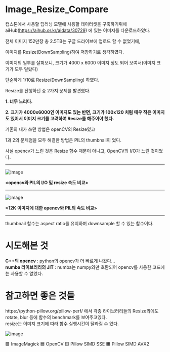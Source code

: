 # Image_Resize_Compare

캡스톤에서 사용할 딥러닝 모델에 사용할 데이터셋을 구축하기위해 
aiHub(https://aihub.or.kr/aidata/30729) 에 있는 이미지를 다운로드하였다.

전체 이미지 152만장 총 2.5TB는 구글 드라이브에 업로드 할 수 없었기에,

이미지를 Resize(DownSampling)하여 저장하기로 생각하였다.

이미지의 일부를 살펴보니, 크기가 4000 x 6000 이미지 정도 되어 보여서(이미지 크기가 모두 달랐다)

단순하게 1/10로 Resize(DownSampling) 하였다.

Resize를 진행하던 중 2가지 문제를 발견했다.

**1. 너무 느리다.**

**2. 크기가 4000x6000인 이미지도 있는 반면, 크기가 100x120 처럼 매우 작은 이미지도 있어서 이미지 크기를 고려하여 Resize를 해주어야 했다.**


기존의 내가 쓰던 방법은 openCV의 Resize였고

1과 2의 문제점을 모두 해결한 방법은 PIL의 thumbnail이 었다.

사실 opencv가 느린 것은 Resize 함수 때문이 아니고, OpenCV의 I/O가 느린 것이었다.

<hr>

![image](https://user-images.githubusercontent.com/80030558/158776801-43bc794f-7868-40a1-be80-80656394b3be.png)

**<opencv와 PIL의 I/O 및 resize 속도 비교>**

<hr>

![image](https://user-images.githubusercontent.com/80030558/158776187-bba218e9-89a9-45a1-9438-f2f82dcba475.png)

**<12K 이미지에 대한 opencv와 PIL의 속도 비교>**

<hr>

thumbnail 함수는 aspect ratio를 유지하며 downsample 할 수 있는 함수이다.


<h1>시도해본 것</h1> 

**C++의 opencv** : python의 opencv가 더 빠르게 나왔다... <br>
**numba 라이브러리의 JIT** : numba는 numpy와만 호환되어 opencv를 사용한 코드에는 사용할 수 없었다.

<h1>참고하면 좋은 것들</h1>
https://python-pillow.org/pillow-perf/ 에서 각종 라이브러리들의 Resize외에도 rotate, blur 등에 함수의 benchmark를 보여주고있다.<br>
resize는 이미지 크기에 따라 함수 실행시간이 달라질 수 있다.

![image](https://user-images.githubusercontent.com/80030558/158916173-fcf8e675-e982-41eb-9d5f-0c5884be34d8.png)

🟪 ImageMagick
🟦 OpenCV
🟨 Pillow SIMD SSE
🟧 Pillow SIMD AVX2


